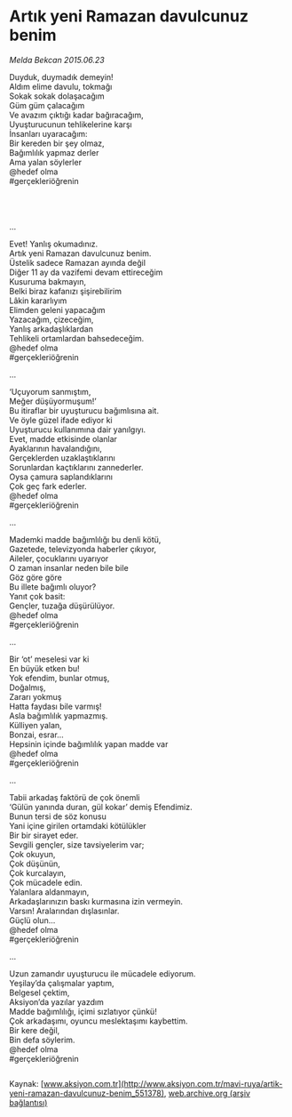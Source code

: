 # Artık yeni Ramazan davulcunuz benim

*Melda Bekcan 2015.06.23*

<div class="pNewsDetailMainContent" itemprop="articleBody">
 <p>
  Duyduk, duymadık demeyin!
  <br>
   Aldım elime davulu, tokmağı
   <br>
    Sokak sokak dolaşacağım
    <br>
     Güm güm çalacağım
     <br>
      Ve avazım çıktığı kadar bağıracağım,
      <br/>
      Uyuşturucunun tehlikelerine karşı
      <br/>
      İnsanları uyaracağım:
      <br/>
      Bir kereden bir şey olmaz,
      <br/>
      Bağımlılık yapmaz derler
      <br/>
      Ama yalan söylerler
      <br/>
      @hedef olma
      <br/>
      #gerçekleriöğrenin
     </br>
    </br>
   </br>
  </br>
 </p>
 <p>
  …
 </p>
 <p>
  Evet! Yanlış okumadınız.
  <br/>
  Artık yeni Ramazan davulcunuz benim.
  <br/>
  Üstelik sadece Ramazan ayında değil
  <br/>
  Diğer 11 ay da vazifemi devam ettireceğim
  <br/>
  Kusuruma bakmayın,
  <br/>
  Belki biraz kafanızı şişirebilirim
  <br/>
  Lâkin kararlıyım
  <br/>
  Elimden geleni yapacağım
  <br/>
  Yazacağım, çizeceğim,
  <br/>
  Yanlış arkadaşlıklardan
  <br/>
  Tehlikeli ortamlardan bahsedeceğim.
  <br/>
  @hedef olma
  <br/>
  #gerçekleriöğrenin
 </p>
 <p>
  …
 </p>
 <p>
  ‘Uçuyorum sanmıştım,
  <br/>
  Meğer düşüyormuşum!’
  <br/>
  Bu itiraflar bir uyuşturucu bağımlısına ait.
  <br/>
  Ve öyle güzel ifade ediyor ki
  <br/>
  Uyuşturucu kullanımına dair yanılgıyı.
  <br/>
  Evet, madde etkisinde olanlar
  <br/>
  Ayaklarının havalandığını,
  <br/>
  Gerçeklerden uzaklaştıklarını
  <br/>
  Sorunlardan kaçtıklarını zannederler.
  <br/>
  Oysa çamura saplandıklarını
  <br/>
  Çok geç fark ederler.
  <br/>
  @hedef olma
  <br/>
  #gerçekleriöğrenin
 </p>
 <p>
  …
 </p>
 <p>
  Mademki madde bağımlılığı bu denli kötü,
  <br/>
  Gazetede, televizyonda haberler çıkıyor,
  <br/>
  Aileler, çocuklarını uyarıyor
  <br/>
  O zaman insanlar neden bile bile
  <br/>
  Göz göre göre
  <br/>
  Bu illete bağımlı oluyor?
  <br/>
  Yanıt çok basit:
  <br/>
  Gençler, tuzağa düşürülüyor.
  <br/>
  @hedef olma
  <br/>
  #gerçekleriöğrenin
 </p>
 <p>
  …
 </p>
 <p>
  Bir ‘ot’ meselesi var ki
  <br/>
  En büyük etken bu!
  <br/>
  Yok efendim, bunlar otmuş,
  <br/>
  Doğalmış,
  <br/>
  Zararı yokmuş
  <br/>
  Hatta faydası bile varmış!
  <br/>
  Asla bağımlılık yapmazmış.
  <br/>
  Külliyen yalan,
  <br/>
  Bonzai, esrar…
  <br/>
  Hepsinin içinde bağımlılık yapan madde var
  <br/>
  @hedef olma
  <br/>
  #gerçekleriöğrenin
 </p>
 <p>
  …
 </p>
 <p>
  Tabii arkadaş faktörü de çok önemli
  <br/>
  ‘Gülün yanında duran, gül kokar’ demiş Efendimiz.
  <br/>
  Bunun tersi de söz konusu
  <br/>
  Yani içine girilen ortamdaki kötülükler
  <br/>
  Bir bir sirayet eder.
  <br/>
  Sevgili gençler, size tavsiyelerim var;
  <br/>
  Çok okuyun,
  <br/>
  Çok düşünün,
  <br/>
  Çok kurcalayın,
  <br/>
  Çok mücadele edin.
  <br/>
  Yalanlara aldanmayın,
  <br/>
  Arkadaşlarınızın baskı kurmasına izin vermeyin.
  <br/>
  Varsın! Aralarından dışlasınlar.
  <br/>
  Güçlü olun…
  <br/>
  @hedef olma
  <br/>
  #gerçekleriöğrenin
 </p>
 <p>
  …
 </p>
 <p>
  Uzun zamandır uyuşturucu ile mücadele ediyorum.
  <br/>
  Yeşilay’da çalışmalar yaptım,
  <br/>
  Belgesel çektim,
  <br/>
  Aksiyon’da yazılar yazdım
  <br/>
  Madde bağımlılığı, içimi sızlatıyor çünkü!
  <br/>
  Çok arkadaşımı, oyuncu meslektaşımı kaybettim.
  <br/>
  Bir kere değil,
  <br/>
  Bin defa söylerim.
  <br/>
  @hedef olma
  <br/>
  #gerçekleriöğrenin
 </p>
 <p>
  <img alt="" src="http://web.archive.org/web/20150722130325im_/http://medya.aksiyon.com.tr//aksiyon/2015/06/23/569417.jpg "/>
 </p>
</div>


Kaynak: [www.aksiyon.com.tr](http://www.aksiyon.com.tr/mavi-ruya/artik-yeni-ramazan-davulcunuz-benim_551378), [web.archive.org (arşiv bağlantısı)](http://web.archive.org/web/20150722130325/http://www.aksiyon.com.tr/mavi-ruya/artik-yeni-ramazan-davulcunuz-benim_551378)
